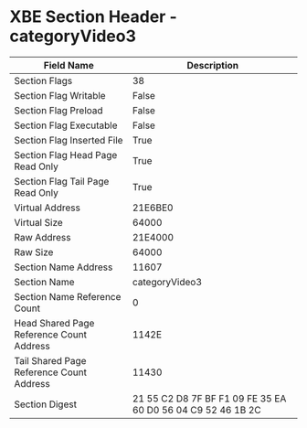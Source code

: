 # XBE Section Header - categoryVideo3

| Field Name | Description |
|---|---|
| Section Flags | 38 |
| Section Flag Writable | False |
| Section Flag Preload | False |
| Section Flag Executable | False |
| Section Flag Inserted File | True |
| Section Flag Head Page Read Only | True |
| Section Flag Tail Page Read Only | True |
| Virtual Address | 21E6BE0 |
| Virtual Size | 64000 |
| Raw Address | 21E4000 |
| Raw Size | 64000 |
| Section Name Address | 11607 |
| Section Name | categoryVideo3 |
| Section Name Reference Count | 0 |
| Head Shared Page Reference Count Address | 1142E |
| Tail Shared Page Reference Count Address | 11430 |
| Section Digest | 21 55 C2 D8 7F BF F1 09 FE 35 EA 60 D0 56 04 C9 52 46 1B 2C |
